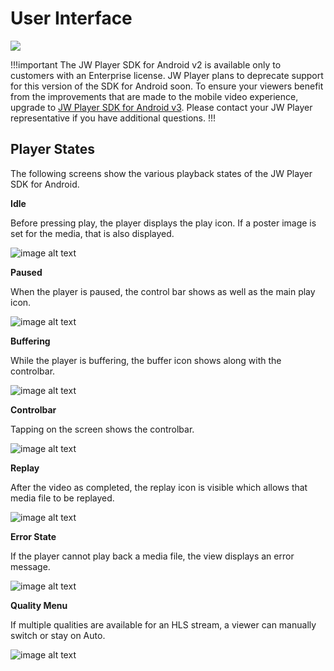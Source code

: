 # User Interface

<img src="https://img.shields.io/badge/%20-Android%20v2%20DEPRECATED-FFBA43.svg?logo=android&logoColor=gray">

!!!important
The JW Player SDK for Android v2 is available only to customers with an Enterprise license. JW Player plans to deprecate support for this version of the SDK for Android soon. To ensure your viewers benefit from the improvements that are made to the mobile video experience, upgrade to [JW Player SDK for Android v3](https://developer.jwplayer.com/sdk/android/docs/developer-guide/index.html). Please contact your JW Player representative if you have additional questions.
!!!

## Player States

The following screens show the various playback states of the JW Player SDK for Android.

**Idle**

Before pressing play, the player displays the play icon. If a poster image is set for the media, that is also displayed.

![image alt text](image_0.png)

**Paused**

When the player is paused, the control bar shows as well as the main play icon.

![image alt text](image_1.png)

**Buffering** 

While the player is buffering, the buffer icon shows along with the controlbar. 

![image alt text](image_2.png)

**Controlbar**

Tapping on the screen shows the controlbar.

![image alt text](image_3.png)

**Replay**

After the video as completed, the replay icon is visible which allows that media file to be replayed.

![image alt text](image_4.png)

**Error State**

If the player cannot play back a media file, the view displays an error message.

![image alt text](image_5.png)

**Quality Menu**

If multiple qualities are available for an HLS stream, a viewer can manually switch or stay on Auto.

![image alt text](image_6.png)
